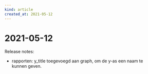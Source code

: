 ```yaml
---
kind: article
created_at: 2021-05-12
---
```


# 2021-05-12

Release notes:

* rapporten: y_title toegevoegd aan graph, om  de y-as een naam te kunnen geven.
